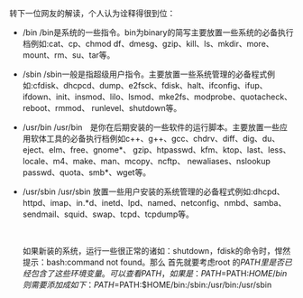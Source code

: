  转下一位网友的解读，个人认为诠释得很到位：

- /bin
   /bin是系统的一些指令。bin为binary的简写主要放置一些系统的必备执行档例如:cat、cp、chmod df、dmesg、gzip、kill、ls、mkdir、more、mount、rm、su、tar等。

- /sbin
  /sbin一般是指超级用户指令。主要放置一些系统管理的必备程式例如:cfdisk、dhcpcd、dump、e2fsck、fdisk、halt、ifconfig、ifup、 ifdown、init、insmod、lilo、lsmod、mke2fs、modprobe、quotacheck、reboot、rmmod、 runlevel、shutdown等。

- /usr/bin
  /usr/bin　是你在后期安装的一些软件的运行脚本。主要放置一些应用软体工具的必备执行档例如c++、g++、gcc、chdrv、diff、dig、du、eject、elm、free、gnome*、 gzip、htpasswd、kfm、ktop、last、less、locale、m4、make、man、mcopy、ncftp、 newaliases、nslookup passwd、quota、smb*、wget等。

- /usr/sbin
    /usr/sbin   放置一些用户安装的系统管理的必备程式例如:dhcpd、httpd、imap、in.*d、inetd、lpd、named、netconfig、nmbd、samba、sendmail、squid、swap、tcpd、tcpdump等。

    ​

    如果新装的系统，运行一些很正常的诸如：shutdown，fdisk的命令时，悍然提示：bash:command not found。那么
    首先就要考虑root 的$PATH里是否已经包含了这些环境变量。
    可以查看PATH，如果是：PATH=$PATH:$HOME/bin则需要添加成如下：
    PATH=$PATH:$HOME/bin:/sbin:/usr/bin:/usr/sbin
